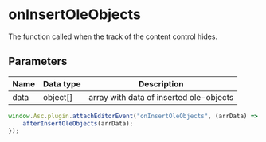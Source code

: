 # onInsertOleObjects

The function called when the track of the content control hides.

## Parameters

| **Name** | **Data type** | **Description** |
| --------- | ------------- | ----------- |
| data | object[] | array with data of inserted ole-objects |

```javascript
window.Asc.plugin.attachEditorEvent("onInsertOleObjects", (arrData) => {
    afterInsertOleObjects(arrData);
});
```

